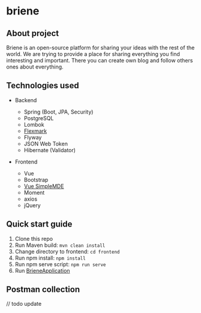 # briene

## About project

Briene is an open-source platform for sharing your ideas with the rest of the world. We are trying to provide a place
for sharing everything you find interesting and important. There you can create own blog and follow others ones about 
everything.

## Technologies used

* Backend
  * Spring (Boot, JPA, Security)
  * PostgreSQL 
  * Lombok
  * [Flexmark](https://github.com/vsch/flexmark-java)
  * Flyway 
  * JSON Web Token 
  * Hibernate (Validator)


* Frontend
  * Vue
  * Bootstrap
  * [Vue SimpleMDE](https://github.com/F-loat/vue-simplemde)
  * Moment
  * axios
  * jQuery

## Quick start guide

1. Clone this repo
2. Run Maven build: ```mvn clean install```
3. Change directory to  frontend: ```cd frontend```
4. Run npm install: ```npm install```
5. Run npm serve script: ```npm run serve```
6. Run [BrieneApplication](src/main/java/com/salat/briene/BrieneApplication.java)

## Postman collection

// todo update